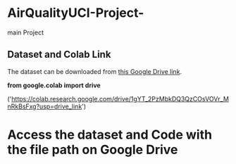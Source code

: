 # AirQualityUCI-Project-
main Project
## Dataset and Colab Link
The dataset can be downloaded from [this Google Drive link](https://drive.google.com/file/d/1Hl1bYMLB5Uqo8l6p57qz0XEeFDYfAso5/view?usp=drive_link).

**from google.colab import drive**

('https://colab.research.google.com/drive/1gYT_2PzMbkDQ3QzCOsVOVr_MnRkBsFxg?usp=drive_link')
# Access the dataset and Code with the file path on Google Drive
